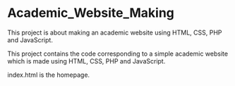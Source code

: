 # Academic_Website_Making
This project is about making an academic website using HTML, CSS, PHP and JavaScript.

This project contains the code corresponding to a simple academic website which is made
using HTML, CSS, PHP and JavaScript.

index.html is the homepage.
